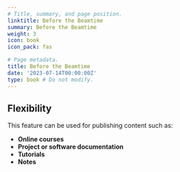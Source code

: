 ```yaml
---
# Title, summary, and page position.
linktitle: Before the Beamtime
summary: Before the Beamtime
weight: 3
icon: book
icon_pack: fas

# Page metadata.
title: Before the Beamtime
date: '2023-07-14T00:00:00Z'
type: book # Do not modify.
---
```




## Flexibility

This feature can be used for publishing content such as:

- **Online courses**
- **Project or software documentation**
- **Tutorials**
- **Notes**

